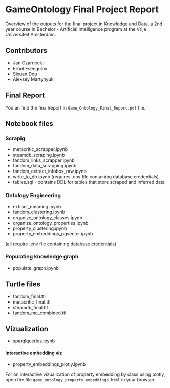 # GameOntology Final Project Report

Overview of the outputs for the final project in Knowledge and Data, a 2nd year course in Bachelor - Artificial Intelligence program at the Vrije Universiteit Amsterdam.

## Contributors
- Jan Czarnecki
- Erbol Esengulov
- Sixuan Dou
- Aleksey Martynyuk

## Final Report

You an find the fina lreport in `Game_Ontology_Final_Report.pdf` file.


## Notebook files

### Scrapig
- metacritic_scrapper.ipynb
- steamdb_scraping.ipynb
- fandom_links_scrapper.ipynb
- fandom_data_scrapping.ipynb
- fandom_extract_infobox_raw.ipynb
- write_to_db.ipynb (requires .env file containing database credentials)
- tables.sql - contains DDL for tables that store scraped and inferred data

### Ontology Engineering

- extract_meaning.ipynb
- fandom_clustering.ipynb
- organize_ontology_classes.ipynb
- organize_ontology_properties.ipynb
- property_clustering.ipynb
- property_embeddings_pgvector.ipynb

(all require .env file containing database credentials)

### Populating knowledge graph

- populate_graph.ipynb


## Turtle files

- fandom_final.ttl
- metacritic_final.ttl
- steamdb_final.ttl
- fandom_mc_combined.ttl


## Vizualization
- sparqlqueries.ipynb

#### Interactive embedding viz
- property_embeddings_plotly.ipynb

For an interactive vizualization of property embedding by class using plotly, open the file `game_ontology_property_embeddings.html` in your browser.





